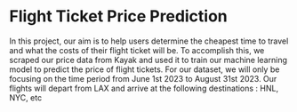 # Flight Ticket Price Prediction
In this project, our aim is to help users determine the cheapest time to travel and what the costs of their flight ticket will be.
To accomplish this, we scraped our price data from Kayak and used it to train our machine learning model to predict the price of flight tickets.
For our dataset, we will only be focusing on the time period from June 1st 2023 to August 31st 2023.
Our flights will depart from LAX and arrive at the following destinations : HNL, NYC, etc
